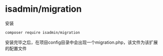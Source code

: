 # isadmin/migration
安装
```
composer require isadmin/migration
```

安装完毕之后，在项目config目录中会出现一个migration.php，该文件为该扩展的配置文件
